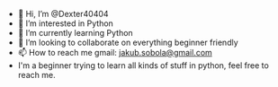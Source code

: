 - 👋 Hi, I’m @Dexter40404
- 👀 I’m interested in Python
- 🌱 I’m currently learning Python
- 💞️ I’m looking to collaborate on everything beginner friendly
- 📫 How to reach me gmail: jakub.sobola@gmail.com
- I'm a beginner trying to learn all kinds of stuff in python, feel free to reach me.

<!---
Dexter40404/Dexter40404 is a ✨ special ✨ repository because its `README.md` (this file) appears on your GitHub profile.
You can click the Preview link to take a look at your changes.
--->
